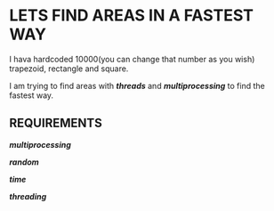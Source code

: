 # LETS FIND AREAS IN A FASTEST WAY

I hava hardcoded 10000(you can change that number as you wish) trapezoid, rectangle and square. 

I am trying to find areas with ***threads*** and ***multiprocessing*** to find the fastest way.

## REQUIREMENTS

 ***multiprocessing***
 
 ***random***
 
 ***time***
 
 ***threading***
 
